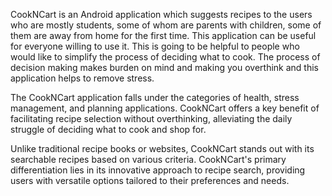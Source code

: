 CookNCart is an Android application which suggests recipes to the users who are mostly students, some of whom are parents with children, some of them are away from home for the first time. This application can be useful for everyone willing to use it. This is going to be helpful to people who would like to simplify the process of deciding what to cook. The process of decision making makes burden on mind and making you overthink and this application helps to remove stress. 

The CookNCart application falls under the categories of health, stress management, and planning applications. CookNCart offers a key benefit of facilitating recipe selection without overthinking, alleviating the daily struggle of deciding what to cook and shop for.

Unlike traditional recipe books or websites, CookNCart stands out with its searchable recipes based on various criteria. CookNCart's primary differentiation lies in its innovative approach to recipe search, providing users with versatile options tailored to their preferences and needs.
